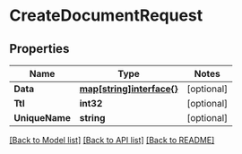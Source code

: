 # CreateDocumentRequest

## Properties
Name | Type | Notes
------------ | ------------- | -------------
**Data** | [**map[string]interface{}**](.md) | [optional] 
**Ttl** | **int32** | [optional] 
**UniqueName** | **string** | [optional] 

[[Back to Model list]](../README.md#documentation-for-models) [[Back to API list]](../README.md#documentation-for-api-endpoints) [[Back to README]](../README.md)


